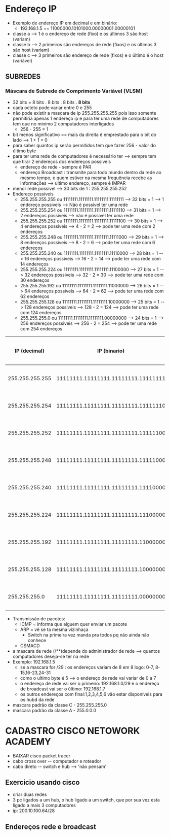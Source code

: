 # Endereço IP
* Exemplo de endereço IP em decimal e em binário:
  * 192.168.1.5 == 11000000.10101000.00000001.00000101
* classe a --> 1 é o endereço de rede (fixo) e os últimos 3 são host (variam)
* classe b --> 2 primeiros são endereços de rede (fixos) e os últimos 3 são host (variam)
* classe c --> 3 primeiros são endereço de rede (fixos) e o último é o host (variável)
## SUBREDES
### Máscara de Subrede de Comprimento Variável (VLSM)
* 32 bits = 8 bits . 8 bits . 8 bits . **8 bits**
* cada octeto pode variar entre 0 e 255
* não pode  existir a mascara de ip 255.255.255.255 pois isso somente permitiria apenas 1 endereço ip e para ter uma rede de computadores tem que no minimo 2 computadores interligados
    * 256  - 255 = 1
* bit menos significativo == mais da direita é emprestado para o bit do lado --> 1 + 1 = 0
* para saber quantos ip serão permitidos tem que fazer 256 - valor do último byte
* para ter uma rede de computadores é necessário ter --> sempre tem que tirar 2 endereços dos endereços possiveis
    * endereço de rede - sempre é PAR
    * endereço Broadcast : transmite para todo mundo dentro da rede ao mesmo tempo, e quem estiver na mesma frequência recebe as informações --> ultimo endereço, sempre é IMPAR
* menor rede possivel  --> 30 bits de 1 : 255.255.255.252
* Endereço possiveis
    *  255.255.255.255 ou 11111111.11111111.11111111.11111111 --> 32 bits = 1 --> 1 endereço possiveis    --> Não é possivel ter uma rede
    *  255.255.255.254 ou 11111111.11111111.11111111.11111110 --> 31 bits = 1 --> 2 endereços possiveis   --> não é possivel ter uma rede
    *  255.255.255.252 ou 11111111.11111111.11111111.11111100 --> 30 bits = 1 --> 4 endereços possiveis   --> 4 - 2 = 2     --> pode ter uma rede com 2 endereços
    *  255.255.255.248 ou 11111111.11111111.11111111.11111000 --> 29 bits = 1 --> 8 endereços possiveis   --> 8 - 2 = 6     --> pode ter uma rede com 6 endereços
    *  255.255.255.240 ou 11111111.11111111.11111111.11110000 --> 28 bits = 1 --> 16 endereços possiveis  --> 16 - 2 = 14   --> pode ter uma rede com 14 endereços
    *  255.255.255.224 ou 11111111.11111111.11111111.11100000 --> 27 bits = 1 --> 32 endereços possiveis  --> 32 - 2 = 30   --> pode ter uma rede com 30 endereços
    *  255.255.255.192 ou 11111111.11111111.11111111.11000000 --> 26 bits = 1 --> 64 endereços possiveis  --> 64 - 2 = 62   --> pode ter uma rede com 62 endereços
    *  255.255.255.128 ou 11111111.11111111.11111111.10000000 --> 25 bits = 1 --> 128 endereços possiveis --> 128 - 2 = 124 --> pode ter uma rede com 124 endereços
    *  255.255.255.0   ou 11111111.11111111.11111111.00000000 --> 24 bits = 1 --> 256 endereços possiveis --> 256 - 2 = 254 --> pode ter uma rede com 254 endereços
 
      
| IP (decimal)| IP (binario) | Nº de bits 1 | Variação | Calculo | Qtd de endereço da rede|
| ------------- | ------------- | ------------ | ------------ | ----------- | ----------|
| 255.255.255.255 | 11111111.11111111.11111111.11111111  | 32 | 1| |Não é possível ter uma rede
| 255.255.255.254 | 11111111.11111111.11111111.11111110 | 31 | 2 |  | Não é possível ter uma rede
| 255.255.255.252 | 11111111.11111111.11111111.11111100 | 30 | 4 |  4 - 2 = 2 | pode ter uma rede com 2 endereços
| 255.255.255.248 | 11111111.11111111.11111111.11111000 | 29 | 8 | 8 - 2 = 6 | pode ter uma rede com 6 endereços
| 255.255.255.240 | 11111111.11111111.11111111.11110000 | 28 | 16 | 16 - 2 = 14 | pode ter uma rede com 14 endereços
| 255.255.255.224 | 11111111.11111111.11111111.11100000 | 27 | 32 | 32 - 2 = 30 | pode ter uma rede com 30 endereços
| 255.255.255.192 | 11111111.11111111.11111111.11000000 | 26 | 64 |64 - 2 = 62   | pode ter uma rede com 62 endereços
| 255.255.255.128 | 11111111.11111111.11111111.10000000 | 25 | 128 | 128 - 2 = 124 | pode ter uma rede com 124 endereços
| 255.255.255.0   | 11111111.11111111.11111111.00000000 | 24 | 256 | 256 - 2 = 254 | pode ter uma rede com 254 endereços


* Transmissão de pacotes:
  * ICMP = informa que alguem quer enviar um pacote
  * ARP = vê se ta mesma vizinhaça
    * Switch na primeira vez manda pra todos pq não ainda não conhece 
  * CSMACD
* a mascara de rede (/**)depende do administrador de rede --> quantos computadores deseja-se ter na rede
* Exemplo: 192.168.1.5
  * se a mascara for /29 : os endereços variam de 8 em 8 logo: 0-7, 8-15,16-23,24-31
  * como o ultimo byte é 5 --> o endereço de rede vai variar de 0 a 7
  * o endereço de rede vai ser o primeiro: 192.168.1.0/29 e o endereço de broadcast vai ser o último: 192.168.1.7
  * os outros endereços com final:1,2,3,4,5,6 vão estar disponíveis para os hubd da rede
* mascara padrão da classe C - 255.255.255.0
* mascara padrão da classe A - 255.0.0.0

# CADASTRO CISCO NETOWORK ACADEMY
* BAIXAR cisco packet tracer
* cabo cross over -- computador e roteador
* cabo direto -- switch e hub --> 'não pensam'
## Exercicio usando cisco
* criar duas redes
 * 3 pc ligados a um hub, o hub ligado a um switch, que por sua vez esta ligado a mais 3 computadores
* ip: 200.10.100.64/28

## Endereços rede e broadcast
